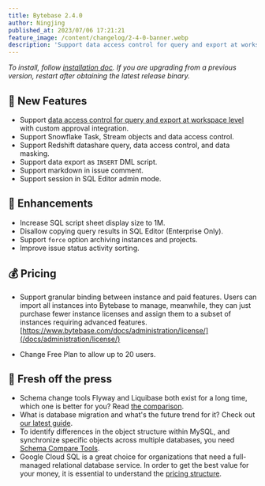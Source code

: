 ```yaml
---
title: Bytebase 2.4.0
author: Ningjing
published_at: 2023/07/06 17:21:21
feature_image: /content/changelog/2-4-0-banner.webp
description: 'Support data access control for query and export at workspace level, and support custom approval'
---
```


_To install, follow [installation doc](/docs/get-started/install/overview). If you are upgrading from a previous version, restart after obtaining the latest release binary._

## 🚀 New Features

- Support [data access control for query and export at workspace level](/docs/security/data-access-control/) with custom approval integration.
- Support Snowflake Task, Stream objects and data access control.
- Support Redshift datashare query, data access control, and data masking.
- Support data export as `INSERT` DML script.
- Support markdown in issue comment.
- Support session in SQL Editor admin mode.

## 🎄 Enhancements

- Increase SQL script sheet display size to 1M.
- Disallow copying query results in SQL Editor (Enterprise Only).
- Support `force` option archiving instances and projects.
- Improve issue status activity sorting.

## 💰 Pricing

- Support granular binding between instance and paid features. Users can import all instances into Bytebase to manage, meanwhile, they can just purchase fewer instance licenses and assign them to a subset of instances requiring advanced features. [https://www.bytebase.com/docs/administration/license/](/docs/administration/license/)

- Change Free Plan to allow up to 20 users.

## 📰 Fresh off the press

- Schema change tools Flyway and Liquibase both exist for a long time, which one is better for you? Read [the comparison](/blog/flyway-vs-liquibase/).
- What is database migration and what's the future trend for it? Check out [our latest guide](/blog/what-is-database-migration/).
- To identify differences in the object structure within MySQL, and synchronize specific objects across multiple databases, you need [Schema Compare Tools](/blog/top-mysql-schema-compare-tools/).
- Google Cloud SQL is a great choice for organizations that need a full-managed relational database service. In order to get the best value for your money, it is essential to understand the [pricing structure](/blog/understanding-google-cloud-sql-pricing/).

